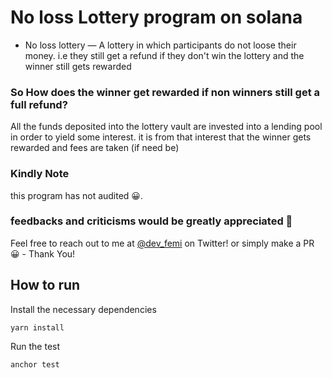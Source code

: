 # No loss Lottery program on solana


- No loss lottery — A lottery in which participants do not loose their money. i.e they still get a refund if they don't win the lottery and the winner still gets rewarded



### So How does the winner get rewarded if non winners still get a full refund?

All the funds deposited into the lottery vault are invested into a lending pool in order to yield some interest. it is from that interest that the winner gets rewarded and fees are taken (if need be)

### Kindly Note

this program has not audited 😀.

### feedbacks and criticisms would be greatly appreciated 🥶

Feel free to reach out to me at [@dev_femi](https://twitter.com/dev_femi) on Twitter! or simply make a PR 😀 - Thank You!

## How to run 

Install the necessary dependencies

```
yarn install
```

Run the test

```
anchor test
```